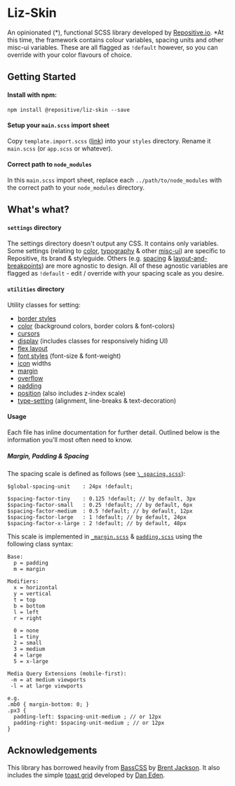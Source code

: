 # Liz-Skin

An opinionated (\*), functional SCSS library developed by [Repositive.io](https://repositive.io/). \*At this time, the framework contains colour variables, spacing units and other misc-ui variables. These are all flagged as `!default` however, so you can override with your color flavours of choice.

## Getting Started

#### Install with npm:

`npm install @repositive/liz-skin --save`

#### Setup your `main.scss` import sheet

Copy `template.import.scss` ([link](https://github.com/repositive/liz-skin/blob/master/template.import.scss)) into your `styles` directory. Rename it `main.scss` (or `app.scss` or whatever).

#### Correct path to `node_modules`

In this `main.scss` import sheet, replace each `../path/to/node_modules` with the correct path to your `node_modules` directory.

## What's what?

#### `settings` directory

The settings directory doesn't output any CSS. It contains only variables. Some settings (relating to [color](https://github.com/repositive/liz-skin/blob/master/settings/_color.scss), [typography](https://github.com/repositive/liz-skin/blob/master/settings/_typography.scss) & other [misc-ui](https://github.com/repositive/liz-skin/blob/master/settings/_misc-ui.scss)) are specific to Repositive, its brand & styleguide. Others (e.g. [spacing](https://github.com/repositive/liz-skin/blob/master/settings/_spacing.scss) & [layout-and-breakpoints](https://github.com/repositive/liz-skin/blob/master/settings/_layout-and-breakpoints.scss)) are more agnostic to design. All of these agnostic variables are flagged as `!default` - edit / override with your spacing scale as you desire.



#### `utilities` directory

Utility classes for setting:

* [border styles](https://github.com/repositive/liz-skin/blob/master/utilities/_border.scss)
* [color](https://github.com/repositive/liz-skin/blob/master/utilities/_color.scss) (background colors, border colors & font-colors)
* [cursors](https://github.com/repositive/liz-skin/blob/master/utilities/_cursor.scss)
* [display](https://github.com/repositive/liz-skin/blob/master/utilities/_display.scss) (includes classes for responsively hiding UI)
* [flex layout](https://github.com/repositive/liz-skin/blob/master/utilities/_flex.scss)
* [font styles](https://github.com/repositive/liz-skin/blob/master/utilities/_font-styles.scss) (font-size & font-weight)
* [icon](https://github.com/repositive/liz-skin/blob/master/utilities/_icon.scss) widths
* [margin](https://github.com/repositive/liz-skin/blob/master/utilities/_margin.scss)
* [overflow](https://github.com/repositive/liz-skin/blob/master/utilities/_overflow.scss)
* [padding](https://github.com/repositive/liz-skin/blob/master/utilities/_padding.scss)
* [position](https://github.com/repositive/liz-skin/blob/master/utilities/_position.scss) (also includes z-index scale)
* [type-setting](https://github.com/repositive/liz-skin/blob/master/utilities/_type-setting.scss) (alignment, line-breaks & text-decoration)

#### Usage

Each file has inline documentation for further detail. Outlined below is the information you'll most often need to know.

##### Margin, Padding & Spacing

The spacing scale is defined as follows (see [`\_spacing.scss`](https://github.com/repositive/liz-skin/blob/master/settings/_spacing.scss)):

```
$global-spacing-unit    : 24px !default;

$spacing-factor-tiny    : 0.125 !default; // by default, 3px
$spacing-factor-small   : 0.25 !default; // by default, 6px
$spacing-factor-medium  : 0.5 !default; // by default, 12px
$spacing-factor-large   : 1 !default; // by default, 24px
$spacing-factor-x-large : 2 !default; // by default, 48px
```

This scale is implemented in [`_margin.scss`](https://github.com/repositive/liz-skin/blob/master/utilities/_margin.scss) & [`padding.scss`](https://github.com/repositive/liz-skin/blob/master/utilities/_padding.scss) using the following class syntax:

```
Base:
  p = padding
  m = margin
 
Modifiers:
  x = horizontal
  y = vertical
  t = top
  b = bottom
  l = left
  r = right
   
  0 = none
  1 = tiny
  2 = small
  3 = medium
  4 = large
  5 = x-large
    
Media Query Extensions (mobile-first):
 -m = at medium viewports
 -l = at large viewports
   
e.g. 
.mb0 { margin-bottom: 0; }
.px3 { 
  padding-left: $spacing-unit-medium ; // or 12px
  padding-right: $spacing-unit-medium ; // or 12px
}

```

## Acknowledgements

This library has borrowed heavily from [BassCSS](http://basscss.com/) by [Brent Jackson](http://jxnblk.com/). It also includes the simple [toast grid](https://daneden.github.io/Toast/) developed by [Dan Eden](https://daneden.me/).

